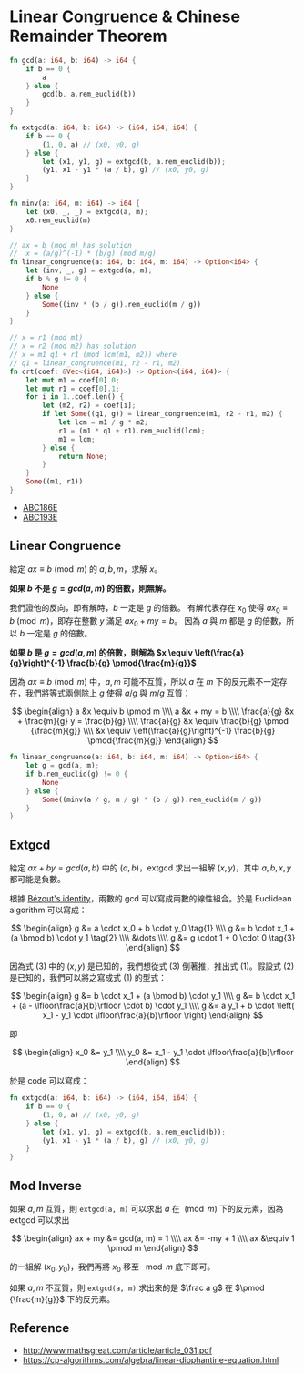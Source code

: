# Linear Congruence & Chinese Remainder Theorem

```rust
fn gcd(a: i64, b: i64) -> i64 {
    if b == 0 {
        a
    } else {
        gcd(b, a.rem_euclid(b))
    }
}

fn extgcd(a: i64, b: i64) -> (i64, i64, i64) {
    if b == 0 {
        (1, 0, a) // (x0, y0, g)
    } else {
        let (x1, y1, g) = extgcd(b, a.rem_euclid(b));
        (y1, x1 - y1 * (a / b), g) // (x0, y0, g)
    }
}

fn minv(a: i64, m: i64) -> i64 {
    let (x0, _, _) = extgcd(a, m);
    x0.rem_euclid(m)
}

// ax = b (mod m) has solution
//  x = (a/g)^(-1) * (b/g) (mod m/g)
fn linear_congruence(a: i64, b: i64, m: i64) -> Option<i64> {
    let (inv, _, g) = extgcd(a, m);
    if b % g != 0 {
        None
    } else {
        Some((inv * (b / g)).rem_euclid(m / g))
    }
}

// x = r1 (mod m1)
// x = r2 (mod m2) has solution
// x = m1 q1 + r1 (mod lcm(m1, m2)) where
// q1 = linear_congruence(m1, r2 - r1, m2)
fn crt(coef: &Vec<(i64, i64)>) -> Option<(i64, i64)> {
    let mut m1 = coef[0].0;
    let mut r1 = coef[0].1;
    for i in 1..coef.len() {
        let (m2, r2) = coef[i];
        if let Some((q1, g)) = linear_congruence(m1, r2 - r1, m2) {
            let lcm = m1 / g * m2;
            r1 = (m1 * q1 + r1).rem_euclid(lcm);
            m1 = lcm;
        } else {
            return None;
        }
    }
    Some((m1, r1))
}
```

* [ABC186E](https://atcoder.jp/contests/abc186/submissions/43184083)
* [ABC193E](https://atcoder.jp/contests/abc193/submissions/43191810)


## Linear Congruence

給定 $ax \equiv b \pmod m$ 的 $a, b, m$，求解 $x$。


**如果 $b$ 不是 $g = gcd(a, m)$ 的倍數，則無解。**

我們證他的反向，即有解時，$b$ 一定是 $g$ 的倍數。
有解代表存在 $x_0$ 使得 $a x_0 \equiv b \pmod m$，即存在整數 $y$ 滿足 $a x_0 + my = b$。
因為 $a$ 與 $m$ 都是 $g$ 的倍數，所以 $b$ 一定是 $g$ 的倍數。

**如果 $b$ 是 $g = gcd(a, m)$ 的倍數，則解為 $x \equiv \left(\frac{a}{g}\right)^{-1} \frac{b}{g} \pmod{\frac{m}{g}}$**

因為 $ax \equiv b \pmod m$ 中，$a, m$ 可能不互質，所以 $a$ 在 $m$ 下的反元素不一定存在，我們將等式兩側除上 $g$ 使得 $a/g$ 與 $m/g$ 互質：

$$
\begin{align}
a &x \equiv b \pmod m \\\\
a &x + my = b \\\\
\frac{a}{g} &x + \frac{m}{g} y = \frac{b}{g} \\\\
\frac{a}{g} &x \equiv \frac{b}{g} \pmod {\frac{m}{g}} \\\\
&x \equiv \left(\frac{a}{g}\right)^{-1} \frac{b}{g} \pmod{\frac{m}{g}}
\end{align}
$$


```rust
fn linear_congruence(a: i64, b: i64, m: i64) -> Option<i64> {
    let g = gcd(a, m);
    if b.rem_euclid(g) != 0 {
        None
    } else {
        Some((minv(a / g, m / g) * (b / g)).rem_euclid(m / g))
    }
}
```

## Extgcd

給定 $ax + by = gcd(a, b)$ 中的 $(a, b)$，extgcd 求出一組解 $(x, y)$，其中 $a, b, x, y$ 都可能是負數。

根據 [Bézout's identity](https://en.wikipedia.org/wiki/B%C3%A9zout%27s_identity)，兩數的 gcd 可以寫成兩數的線性組合。於是 Euclidean algorithm 可以寫成：

$$
\begin{align}
g &= a \cdot x_0 + b \cdot y_0  \tag{1} \\\\
g &= b \cdot x_1 + (a \bmod b) \cdot y_1  \tag{2} \\\\
&\dots \\\\
g &= g \cdot 1 + 0 \cdot 0  \tag{3}
\end{align}
$$

因為式 $(3)$ 中的 $(x, y)$ 是已知的，我們想從式 $(3)$ 倒著推，推出式 $(1)$。假設式 $(2)$ 是已知的，我們可以將之寫成式 $(1)$ 的型式：

$$
\begin{align}
g &= b \cdot x_1 + (a \bmod b) \cdot y_1 \\\\
g &= b \cdot x_1 + (a - \lfloor\frac{a}{b}\rfloor \cdot b) \cdot y_1 \\\\
g &= a y_1 + b \cdot \left( x_1 - y_1 \cdot \lfloor\frac{a}{b}\rfloor \right)
\end{align}
$$

即 

$$
\begin{align}
x_0 &= y_1 \\\\
y_0 &= x_1 - y_1 \cdot \lfloor\frac{a}{b}\rfloor
\end{align}
$$

於是 code 可以寫成：

```rust
fn extgcd(a: i64, b: i64) -> (i64, i64, i64) {
    if b == 0 {
        (1, 0, a) // (x0, y0, g)
    } else {
        let (x1, y1, g) = extgcd(b, a.rem_euclid(b));
        (y1, x1 - y1 * (a / b), g) // (x0, y0, g)
    }
}
```

## Mod Inverse

如果 $a, m$ 互質，則 `extgcd(a, m)` 可以求出 $a$ 在 $\pmod m$ 下的反元素，因為 extgcd 可以求出

$$
\begin{align}
ax + my &= gcd(a, m) = 1 \\\\
ax &= -my + 1 \\\\
ax &\equiv 1 \pmod m
\end{align}
$$

的一組解 $(x_0, y_0)$，我們再將 $x_0$ 移至 $\mod m$ 底下即可。

如果 $a, m$ 不互質，則 `extgcd(a, m)` 求出來的是 $\frac a g$ 在 $\pmod {\frac{m}{g}}$ 下的反元素。

## Reference

* <http://www.mathsgreat.com/article/article_031.pdf>
* <https://cp-algorithms.com/algebra/linear-diophantine-equation.html>